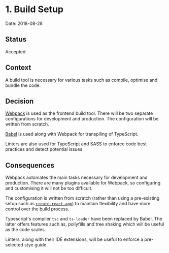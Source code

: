 # 1. Build Setup

Date: 2018-08-28

## Status

Accepted

## Context

A build tool is necessary for various tasks such as compile, optimise and bundle the code.

## Decision

[Webpack](https://webpack.js.org) is used as the frontend build tool. There will be two separate configurations for development and production. The configuration will be written from scratch.

[Babel](https://babeljs.io/) is used along with Webpack for transpiling of TypeScript.

Linters are also used for TypeScript and SASS to enforce code best practices and detect potential issues.

## Consequences

Webpack automates the main tasks necessary for development and production. There are many plugins available for Webpack, so configuring and customising it will not be too difficult.

The configuration is written from scratch (rather than using a pre-existing setup such as [`create-react-app`](https://github.com/wmonk/create-react-app-typescript)) to maintain flexibility and have more control over the build process.

Typescript's compiler `tsc` and `ts-loader` have been replaced by Babel. The latter offers features such as, pollyfills and tree shaking which will be useful as the code scales.

Linters, along with their IDE extensions, will be useful to enforce a pre-selected stye guide.